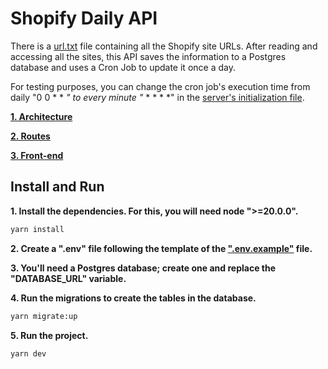 # Shopify Daily API

There is a [url.txt](src/infra/utils/urls.txt) file containing all the Shopify site URLs. After reading and accessing all the sites, this API saves the information to a Postgres database and uses a Cron Job to update it once a day.

For testing purposes, you can change the cron job's execution time from daily "0 0 * * *" to every minute "* * * * *" in the [server's initialization file](src/main/server.ts).

[**1. Architecture**](docs/architecture.md)

[**2. Routes**](docs/routes.md)

[**3. Front-end**](https://github.com/Lukenoutte/shopify-daily-app)

## Install and Run

**1. Install the dependencies. For this, you will need node ">=20.0.0".**

```bash
yarn install
```

**2. Create a ".env" file following the template of the [".env.example"](.env.example) file.**

**3. You'll need a Postgres database; create one and replace the "DATABASE_URL" variable.**

**4. Run the migrations to create the tables in the database.**

```bash
yarn migrate:up
```
**5. Run the project.**

```bash
yarn dev
```
